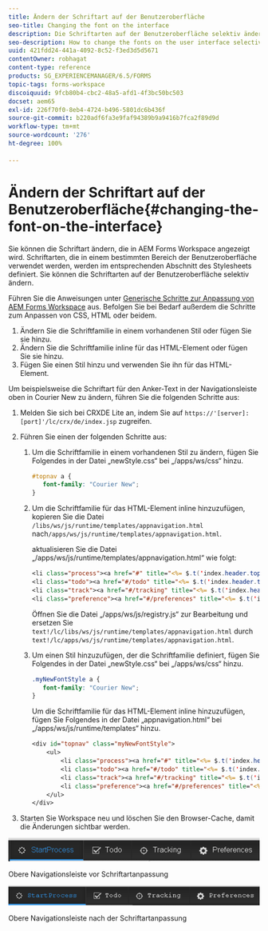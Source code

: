 ```yaml
---
title: Ändern der Schriftart auf der Benutzeroberfläche
seo-title: Changing the font on the interface
description: Die Schriftarten auf der Benutzeroberfläche selektiv ändern
seo-description: How to change the fonts on the user interface selectively.
uuid: 421fdd24-441a-4092-8c52-f3ed3d5d5671
contentOwner: robhagat
content-type: reference
products: SG_EXPERIENCEMANAGER/6.5/FORMS
topic-tags: forms-workspace
discoiquuid: 9fcb80b4-cbc2-48a5-afd1-4f3bc50bc503
docset: aem65
exl-id: 226f70f0-8eb4-4724-b496-5801dc6b436f
source-git-commit: b220adf6fa3e9faf94389b9a9416b7fca2f89d9d
workflow-type: tm+mt
source-wordcount: '276'
ht-degree: 100%

---
```


# Ändern der Schriftart auf der Benutzeroberfläche{#changing-the-font-on-the-interface}

Sie können die Schriftart ändern, die in AEM Forms Workspace angezeigt wird. Schriftarten, die in einem bestimmten Bereich der Benutzeroberfläche verwendet werden, werden im entsprechenden Abschnitt des Stylesheets definiert. Sie können die Schriftarten auf der Benutzeroberfläche selektiv ändern.

Führen Sie die Anweisungen unter [Generische Schritte zur Anpassung von AEM Forms Workspace](../../forms/using/generic-steps-html-workspace-customization.md) aus. Befolgen Sie bei Bedarf außerdem die Schritte zum Anpassen von CSS, HTML oder beidem.

1. Ändern Sie die Schriftfamilie in einem vorhandenen Stil oder fügen Sie sie hinzu.
1. Ändern Sie die Schriftfamilie inline für das HTML-Element oder fügen Sie sie hinzu.
1. Fügen Sie einen Stil hinzu und verwenden Sie ihn für das HTML-Element.

Um beispielsweise die Schriftart für den Anker-Text in der Navigationsleiste oben in Courier New zu ändern, führen Sie die folgenden Schritte aus:

1. Melden Sie sich bei CRXDE Lite an, indem Sie auf `https://'[server]:[port]'/lc/crx/de/index.jsp` zugreifen.
1. Führen Sie einen der folgenden Schritte aus:

   1. Um die Schriftfamilie in einem vorhandenen Stil zu ändern, fügen Sie Folgendes in der Datei „newStyle.css“ bei „/apps/ws/css“ hinzu.

      ```css
      #topnav a {
         font-family: "Courier New";
      }
      ```

   1. Um die Schriftfamilie für das HTML-Element inline hinzuzufügen, kopieren Sie die Datei `/libs/ws/js/runtime/templates/appnavigation.html` nach`/apps/ws/js/runtime/templates/appnavigation.html`.

      aktualisieren Sie die Datei „/apps/ws/js/runtime/templates/appnavigation.html“ wie folgt:

      ```jsp
      <li class="process"><a href="#" title="<%= $.t('index.header.topnav.startprocess.detail')%>" style="font-family:Courier New;" ><%= $.t('index.header.topnav.startprocess.name')%></a></li>
      <li class="todo"><a href="#/todo" title="<%= $.t('index.header.topnav.todo.detail')%>" style="font-family:Courier New;" ><%= $.t('index.header.topnav.todo.name')%></a></li>
      <li class="track"><a href="#/tracking" title="<%= $.t('index.header.topnav.tracking.detail')%>" style="font-family:Courier New;" ><%= $.t('index.header.topnav.tracking.name')%></a></li>
      <li class="preference"><a href="#/preferences" title="<%= $.t('index.header.topnav.preferences.detail')%>" style="font-family:Courier New;" ><%= $.t('index.header.topnav.preferences.name')%></a></li>
      ```

      Öffnen Sie die Datei „/apps/ws/js/registry.js“ zur Bearbeitung und ersetzen Sie `text!/lc/libs/ws/js/runtime/templates/appnavigation.html` durch `text!/lc/apps/ws/js/runtime/templates/appnavigation.html`.

   1. Um einen Stil hinzuzufügen, der die Schriftfamilie definiert, fügen Sie Folgendes in der Datei „newStyle.css“ bei „/apps/ws/css“ hinzu.

      ```css
      .myNewFontStyle a {
         font-family: "Courier New";
      }
      ```

      Um die Schriftfamilie für das HTML-Element inline hinzuzufügen, fügen Sie Folgendes in der Datei „appnavigation.html“ bei „/apps/ws/js/runtime/templates“ hinzu.

      ```jsp
      <div id="topnav" class="myNewFontStyle">
          <ul>
              <li class="process"><a href="#" title="<%= $.t('index.header.topnav.startprocess.detail')%>" ><%= $.t('index.header.topnav.startprocess.name')%></a></li>
              <li class="todo"><a href="#/todo" title="<%= $.t('index.header.topnav.todo.detail')%>"><%= $.t('index.header.topnav.todo.name')%></a></li>
              <li class="track"><a href="#/tracking" title="<%= $.t('index.header.topnav.tracking.detail')%>" ><%= $.t('index.header.topnav.tracking.name')%></a></li>
              <li class="preference"><a href="#/preferences" title="<%= $.t('index.header.topnav.preferences.detail')%>" ><%= $.t('index.header.topnav.preferences.name')%></a></li>
          </ul>
      </div>
      ```

1. Starten Sie Workspace neu und löschen Sie den Browser-Cache, damit die Änderungen sichtbar werden.

![change_font_before](assets/change_font_before.png)

Obere Navigationsleiste vor Schriftartanpassung

![change_font_after](assets/change_font_after.png)

Obere Navigationsleiste nach der Schriftartanpassung
